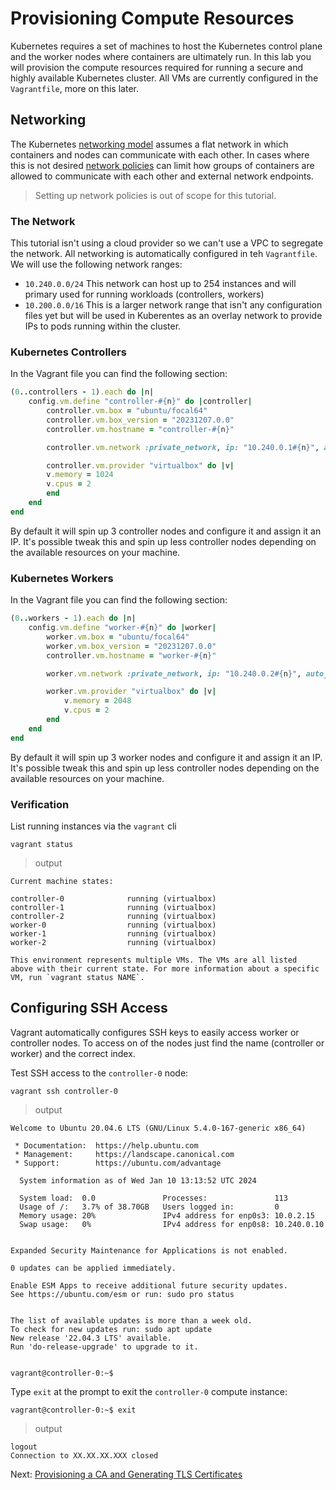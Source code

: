 # Provisioning Compute Resources

Kubernetes requires a set of machines to host the Kubernetes control plane and the worker nodes where containers are ultimately run. In this lab you will provision the compute resources required for running a secure and highly available Kubernetes cluster. All VMs are currently configured in the `Vagrantfile`, more on this later.

## Networking

The Kubernetes [networking model](https://kubernetes.io/docs/concepts/cluster-administration/networking/#kubernetes-model) assumes a flat network in which containers and nodes can communicate with each other. In cases where this is not desired [network policies](https://kubernetes.io/docs/concepts/services-networking/network-policies/) can limit how groups of containers are allowed to communicate with each other and external network endpoints.

> Setting up network policies is out of scope for this tutorial.

### The Network

This tutorial isn't using a cloud provider so we can't use a VPC to segregate the network. All networking is automatically configured in teh `Vagrantfile`. We will use the following network ranges:

- `10.240.0.0/24` This network can host up to 254 instances and will primary used for running workloads (controllers, workers)
- `10.200.0.0/16` This is a larger network range that isn't any configuration files yet but will be used in Kuberentes as an overlay network to provide IPs to pods running within the cluster.

### Kubernetes Controllers

In the Vagrant file you can find the following section:

```ruby
(0..controllers - 1).each do |n|
    config.vm.define "controller-#{n}" do |controller|
        controller.vm.box = "ubuntu/focal64"
        controller.vm.box_version = "20231207.0.0"
        controller.vm.hostname = "controller-#{n}"

        controller.vm.network :private_network, ip: "10.240.0.1#{n}", auto_config: true

        controller.vm.provider "virtualbox" do |v|
        v.memory = 1024
        v.cpus = 2
        end
    end
end
```

By default it will spin up 3 controller nodes and configure it and assign it an IP. It's possible tweak this and spin up less controller nodes depending on the available resources on your machine.

### Kubernetes Workers

In the Vagrant file you can find the following section:

```ruby
(0..workers - 1).each do |n|
    config.vm.define "worker-#{n}" do |worker|
        worker.vm.box = "ubuntu/focal64"
        worker.vm.box_version = "20231207.0.0"
        controller.vm.hostname = "worker-#{n}"

        worker.vm.network :private_network, ip: "10.240.0.2#{n}", auto_config: true

        worker.vm.provider "virtualbox" do |v|
            v.memory = 2048
            v.cpus = 2
        end
    end
end
```

By default it will spin up 3 worker nodes and configure it and assign it an IP. It's possible tweak this and spin up less controller nodes depending on the available resources on your machine.

### Verification

List running instances via the `vagrant` cli

```
vagrant status
```

> output

```
Current machine states:

controller-0              running (virtualbox)
controller-1              running (virtualbox)
controller-2              running (virtualbox)
worker-0                  running (virtualbox)
worker-1                  running (virtualbox)
worker-2                  running (virtualbox)

This environment represents multiple VMs. The VMs are all listed
above with their current state. For more information about a specific
VM, run `vagrant status NAME`.
```

## Configuring SSH Access

Vagrant automatically configures SSH keys to easily access worker or controller nodes. To access on of the nodes just find the name (controller or worker) and the correct index.

Test SSH access to the `controller-0` node:

```
vagrant ssh controller-0
```

> output

```
Welcome to Ubuntu 20.04.6 LTS (GNU/Linux 5.4.0-167-generic x86_64)

 * Documentation:  https://help.ubuntu.com
 * Management:     https://landscape.canonical.com
 * Support:        https://ubuntu.com/advantage

  System information as of Wed Jan 10 13:13:52 UTC 2024

  System load:  0.0               Processes:               113
  Usage of /:   3.7% of 38.70GB   Users logged in:         0
  Memory usage: 20%               IPv4 address for enp0s3: 10.0.2.15
  Swap usage:   0%                IPv4 address for enp0s8: 10.240.0.10


Expanded Security Maintenance for Applications is not enabled.

0 updates can be applied immediately.

Enable ESM Apps to receive additional future security updates.
See https://ubuntu.com/esm or run: sudo pro status


The list of available updates is more than a week old.
To check for new updates run: sudo apt update
New release '22.04.3 LTS' available.
Run 'do-release-upgrade' to upgrade to it.


vagrant@controller-0:~$
```

Type `exit` at the prompt to exit the `controller-0` compute instance:

```
vagrant@controller-0:~$ exit
```

> output

```
logout
Connection to XX.XX.XX.XXX closed
```

Next: [Provisioning a CA and Generating TLS Certificates](04-certificate-authority.md)
